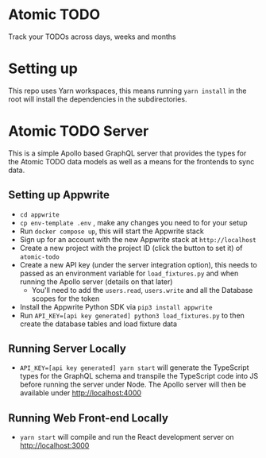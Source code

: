 # Atomic TODO
Track your TODOs across days, weeks and months

# Setting up
This repo uses Yarn workspaces, this means running `yarn install` in the root will install the dependencies in the subdirectories.

# Atomic TODO Server
This is a simple Apollo based GraphQL server that provides the types for the Atomic TODO data models as well as a means for the frontends to sync data.

## Setting up Appwrite
- `cd appwrite`
- `cp env-template .env` , make any changes you need to for your setup
- Run `docker compose up`, this will start the Appwrite stack
- Sign up for an account with the new Appwrite stack at `http://localhost`
- Create a new project with the project ID (click the button to set it) of `atomic-todo`
- Create a new API key (under the server integration option), this needs to passed as an environment variable for `load_fixtures.py` and when running the Apollo server (details on that later)
  - You'll need to add the `users.read`, `users.write` and all the Database scopes for the token
- Install the Appwrite Python SDK via `pip3 install appwrite`
- Run `API_KEY=[api key generated] python3 load_fixtures.py` to then create the database tables and load fixture data

## Running Server Locally
- `API_KEY=[api key generated] yarn start` will generate the TypeScript types for the GraphQL schema and transpile the TypeScript code into JS before running the server under Node.
The Apollo server will then be available under [http://localhost:4000](http://localhost:4000)

## Running Web Front-end Locally
- `yarn start` will compile and run the React development server on [http://localhost:3000](http://localhost:3000)